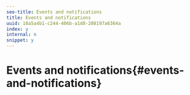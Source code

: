 ```yaml
---
seo-title: Events and notifications
title: Events and notifications
uuid: 18a5a4b1-c244-406b-a1d8-208197a6364a
index: y
internal: n
snippet: y
---
```


# Events and notifications{#events-and-notifications}

